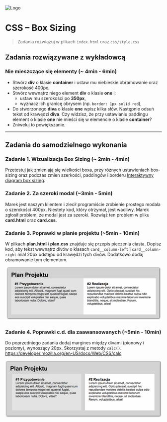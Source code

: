 <img alt="Logo" src="http://coderslab.pl/svg/logo-coderslab.svg" width="400">

# CSS &ndash; Box Sizing

> Zadania rozwiązuj w plikach ```index.html``` oraz ```css/style.css```

## Zadania rozwiązywane z wykładowcą

### Nie mieszczące się elementy (~ 4min - 6min)

* Stwórz **div** o klasie **container** i ustaw mu niebieskie obramowanie oraz szerokość 400px.
* Stwórz wewnątrz niego element **div** o klasie **one** i:
    * ustaw mu szerokości po __350px__,
    * wyznacz ich granicę obrysem (np. ```border: 1px solid red```),
* Do stworzonego  **diva** o klasie **one** wpisz kilka słów. Następnie odsuń tekst od krawędzi **diva**. Czy widzisz, że przy ustawianiu paddingu element o klasie **one** nie mieści się w elemencie o klasie **container**?
* Zniweluj to powiększanie.


-------------------------------------------------------------------------------

## Zadania do samodzielnego wykonania

### Zadanie 1. Wizualizacja Box Sizing (~ 2min - 4min)
Przetestuj jak zmieniają się wielkości boxa, przy różnych ustawieniach box-sizing oraz podczas zmien szerkości, paddingów i borderu
[Interaktywny diagram box sizing](http://codepen.io/carolineartz/full/ogVXZj/).

### Zadanie 2. Za szeroki modal (~3min - 5min)

Marek jest naszym klientem i zlecił programiście zrobienie prostego modala o szerokości 400px. Niestety kod, który otrzymał, jest wadliwy. Marek zgłosił problem, że modal jest za szeroki. Rozwiąż ten problem w pliku **card.html** oraz **card.css**.

### Zadanie 3. Poprawki w planie projektu (~5min - 10min)

W plikach **plan.html** i **plan.css** znajduje się przepis pieczenia ciasta. Dopisz kod, aby tekst wewnątrz divów o klasach `card__column-left` i `card__column-right` miał 20px odstępu od krawędzi tych divów. Dodatkowo dodaj obramowanie tym elementom.

![zad3](images/zad3.png)

### Zadanie 4. Poprawki c.d. **dla zaawansowanych** (~5min - 10min)

Do poprzedniego zadania dodaj margines między divami (pionowy i poziomy), wynoszący 20px. Skorzystaj z metody `calc()`. https://developer.mozilla.org/en-US/docs/Web/CSS/calc

![zad4](images/zad4.png)
